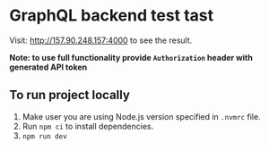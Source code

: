 # GraphQL backend test tast

Visit: <http://157.90.248.157:4000> to see the result.

**Note: to use full functionality provide `Authorization` header with generated API token**

## To run project locally

1. Make user you are using Node.js version specified in `.nvmrc` file.
1. Run `npm ci` to install dependencies.
1. `npm run dev`
